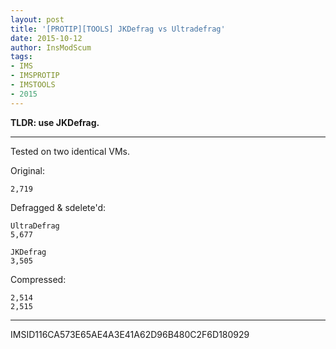```yaml
---
layout: post
title: '[PROTIP][TOOLS] JKDefrag vs Ultradefrag'
date: 2015-10-12
author: InsModScum
tags:
- IMS
- IMSPROTIP
- IMSTOOLS
- 2015
---
```


**TLDR: use JKDefrag.**

---

Tested on two identical VMs.

Original:

`2,719`

Defragged & sdelete'd:

~~~
UltraDefrag
5,677

JKDefrag
3,505
~~~

Compressed:

~~~
2,514
2,515
~~~

---

IMSID116CA573E65AE4A3E41A62D96B480C2F6D180929